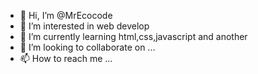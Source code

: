 - 👋 Hi, I’m @MrEcocode
- 👀 I’m interested in web develop
- 🌱 I’m currently learning html,css,javascript and another
- 💞️ I’m looking to collaborate on ...
- 📫 How to reach me ...

<!---
MrEcocode/MrEcocode is a ✨ special ✨ repository because its `README.md` (this file) appears on your GitHub profile.
You can click the Preview link to take a look at your changes.
--->
